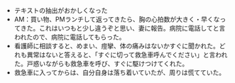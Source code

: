 - テキストの抽出がおかしくなった
- AM：買い物、PMランチして返ってきたら、胸の心拍数が大きく・早くなってきた。これはいつもと少し違うぞと思い、妻に報告。病院に電話してと言われたので、病院に電話してもらった。
- 看護師に相談すると、めまい、痙攣、体の痛みはないかすぐに聞かれた。どれも異常はないと答えると、「すぐに切って救急車呼んでください」と言われた。戸惑いながらも救急車を呼び、すぐに駆けつけてくれた。
- 救急車に入ってからは、自分自身は落ち着いていたが、周りは慌てていた。
